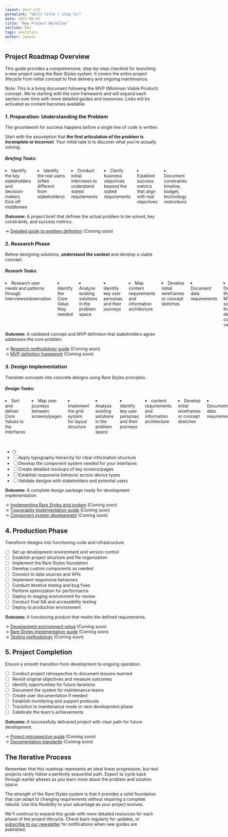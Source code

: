 ```yaml
---
layout: post.njk
permalink: "kb/{{ title | slug }}/"
date: 2023-06-01
title: "New Project Workflow"
section: Dev
tags: analytics
author: Jeeves
---
```


## Project Roadmap Overview

This guide provides a comprehensive, step-by-step checklist for launching a new project using the Rare Styles system. It covers the entire project lifecycle from initial concept to final delivery and ongoing maintenance.

<p class="note">Note: This is a living document following the MVP (Minimum Viable Product) concept. We're starting with the core framework and will expand each section over time with more detailed guides and resources. Links will be activated as content becomes available.</p>

### 1. Preparation: Understanding the Problem

The groundwork for success happens before a single line of code is written.

Start with the assumption that **the first articulation of the problem is incomplete or incorrect**. Your initial task is to discover what you're actually solving.

<div class="card full-width-caption padding-lg">
    <h5>Briefing Tasks:</h5> 
    <div class="columns">
        <li>Identify the key stakeholders and decision-makers. Kick off middlemen</li>
        <li>Identify the real users (often different from stakeholders)</li>
        <li>Conduct initial interviews to understand stated requirements</li>
        <li>Clarify business objectives beyond the stated requirements</li>
        <li>Establish success metrics that align with real objectives</li>
        <li>Document constraints: timeline, budget, technology restrictions</li>
    </div>
</div>

**Outcome:** A project brief that defines the actual problem to be solved, key constraints, and success metrics.

→ [Detailed guide to problem definition]() (Coming soon)

### 2. Research Phase

Before designing solutions, **understand the context** and develop a viable concept.

<div class="card full-width-caption padding-lg">
    <h5>Researh Tasks:</h5> 
    <div class="columns">
        <li>Research user needs and patterns through interviews/observation</li>
        <li>Identify the Core Value they needed</li>
        <li>Analyze existing solutions in the problem space</li>
        <li>Identify key user personas and their journeys</li>
        <li>Map content requirements and information architecture</li>
        <li>Develop initial wireframes or concept sketches</li>
        <li>Document data requirements</li>
        <li>Define the MVP scope that delivers core value</li>
        <li>Present concept to stakeholders for alignment</li>
    </div>
</div>

**Outcome:** A validated concept and MVP definition that stakeholders agree addresses the core problem.

→ [Research methodology guide]() (Coming soon)  
→ [MVP definition framework]() (Coming soon)

### 3. Design Implementation

Translate concepts into concrete designs using Rare Styles principles.

<div class="card full-width-caption padding-lg">
    <h5>Design Tasks:</h5> 
    <div class="columns">
        <li>Sort and deliver Core Values to the interfaces</li>
        <li>Map user journeys between screens/pages</li>
        <li>Implement the grid system for layout structure</li>
        <li>Analyze existing solutions in the problem space</li>
        <li>Identify key user personas and their journeys</li>
        <li> content requirements and information architecture</li>
        <li>Develop initial wireframes or concept sketches</li>
        <li>Document data requirements</li>
        <li>Define the MVP scope that delivers core value</li>
        <li>Present concept to stakeholders for alignment</li>
    </div>
</div>

- [ ] 
- [ ] Apply typography hierarchy for clear information structure
- [ ] Develop the component system needed for your interfaces
- [ ] Create detailed mockups of key screens/pages
- [ ] Establish responsive behavior across device types
- [ ] Validate designs with stakeholders and potential users

**Outcome:** A complete design package ready for development implementation.

→ [Implementing Rare Styles grid system](guides/project-launch/grid-implementation/) (Coming soon)  
→ [Typography implementation guide](guides/project-launch/typography/) (Coming soon)  
→ [Component system development](guides/project-launch/component-system/) (Coming soon)

## 4. Production Phase

Transform designs into functioning code and infrastructure.

- [ ] Set up development environment and version control
- [ ] Establish project structure and file organization
- [ ] Implement the Rare Styles foundation
- [ ] Develop custom components as needed
- [ ] Connect to data sources and APIs
- [ ] Implement responsive behaviors
- [ ] Conduct iterative testing and bug fixes
- [ ] Perform optimization for performance
- [ ] Deploy to staging environment for review
- [ ] Conduct final QA and accessibility testing
- [ ] Deploy to production environment

**Outcome:** A functioning product that meets the defined requirements.

→ [Development environment setup](guides/project-launch/dev-setup/) (Coming soon)  
→ [Rare Styles implementation guide](guides/project-launch/styles-implementation/) (Coming soon)  
→ [Testing methodology](guides/project-launch/testing/) (Coming soon)

## 5. Project Completion

Ensure a smooth transition from development to ongoing operation.

- [ ] Conduct project retrospective to document lessons learned
- [ ] Revisit original objectives and measure outcomes
- [ ] Identify opportunities for future iterations
- [ ] Document the system for maintenance teams
- [ ] Create user documentation if needed
- [ ] Establish monitoring and support protocols
- [ ] Transition to maintenance mode or next development phase
- [ ] Celebrate the team's achievements

**Outcome:** A successfully delivered project with clear path for future development.

→ [Project retrospective guide](guides/project-launch/retrospective/) (Coming soon)  
→ [Documentation standards](guides/project-launch/documentation/) (Coming soon)

## The Iterative Process

Remember that this roadmap represents an ideal linear progression, but real projects rarely follow a perfectly sequential path. Expect to cycle back through earlier phases as you learn more about the problem and solution space.

The strength of the Rare Styles system is that it provides a solid foundation that can adapt to changing requirements without requiring a complete rebuild. Use this flexibility to your advantage as your project evolves.

We'll continue to expand this guide with more detailed resources for each phase of the project lifecycle. Check back regularly for updates, or [subscribe to our newsletter](https://rarestyles.com/newsletter/) for notifications when new guides are published.